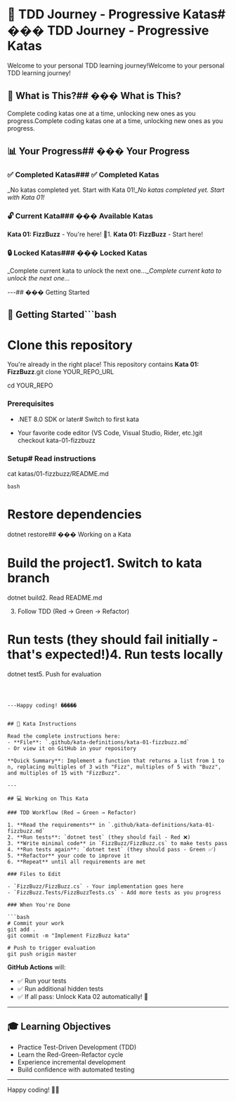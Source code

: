 # 🎯 TDD Journey - Progressive Katas# ��� TDD Journey - Progressive Katas



Welcome to your personal TDD learning journey!Welcome to your personal TDD learning journey!



## 📖 What is This?## ��� What is This?



Complete coding katas one at a time, unlocking new ones as you progress.Complete coding katas one at a time, unlocking new ones as you progress.



## 📊 Your Progress## ��� Your Progress



### ✅ Completed Katas### ✅ Completed Katas

_No katas completed yet. Start with Kata 01!__No katas completed yet. Start with Kata 01!_



### 🔓 Current Kata### ��� Available Katas

**Kata 01: FizzBuzz** - You're here! 🎯1. **Kata 01: FizzBuzz** - Start here!



### 🔒 Locked Katas### ��� Locked Katas

_Complete current kata to unlock the next one...__Complete current kata to unlock the next one..._



---## ��� Getting Started



## 🚀 Getting Started```bash

# Clone this repository

You're already in the right place! This repository contains **Kata 01: FizzBuzz**.git clone YOUR_REPO_URL

cd YOUR_REPO

### Prerequisites

- .NET 8.0 SDK or later# Switch to first kata

- Your favorite code editor (VS Code, Visual Studio, Rider, etc.)git checkout kata-01-fizzbuzz



### Setup# Read instructions

cat katas/01-fizzbuzz/README.md

```bash```

# Restore dependencies

dotnet restore## ��� Working on a Kata



# Build the project1. Switch to kata branch

dotnet build2. Read README.md

3. Follow TDD (Red → Green → Refactor)

# Run tests (they should fail initially - that's expected!)4. Run tests locally

dotnet test5. Push for evaluation

```6. Next kata unlocks automatically!



---Happy coding! �����


## 📖 Kata Instructions

Read the complete instructions here:
- **File**: `.github/kata-definitions/kata-01-fizzbuzz.md`
- Or view it on GitHub in your repository

**Quick Summary**: Implement a function that returns a list from 1 to n, replacing multiples of 3 with "Fizz", multiples of 5 with "Buzz", and multiples of 15 with "FizzBuzz".

---

## 💻 Working on This Kata

### TDD Workflow (Red → Green → Refactor)

1. **Read the requirements** in `.github/kata-definitions/kata-01-fizzbuzz.md`
2. **Run tests**: `dotnet test` (they should fail - Red ❌)
3. **Write minimal code** in `FizzBuzz/FizzBuzz.cs` to make tests pass
4. **Run tests again**: `dotnet test` (they should pass - Green ✅)
5. **Refactor** your code to improve it
6. **Repeat** until all requirements are met

### Files to Edit

- `FizzBuzz/FizzBuzz.cs` - Your implementation goes here
- `FizzBuzz.Tests/FizzBuzzTests.cs` - Add more tests as you progress

### When You're Done

```bash
# Commit your work
git add .
git commit -m "Implement FizzBuzz kata"

# Push to trigger evaluation
git push origin master
```

**GitHub Actions** will:
- ✅ Run your tests
- ✅ Run additional hidden tests
- ✅ If all pass: Unlock Kata 02 automatically! 🎉

---

## 🎓 Learning Objectives

- Practice Test-Driven Development (TDD)
- Learn the Red-Green-Refactor cycle
- Experience incremental development
- Build confidence with automated testing

---

Happy coding! 🚀💪
